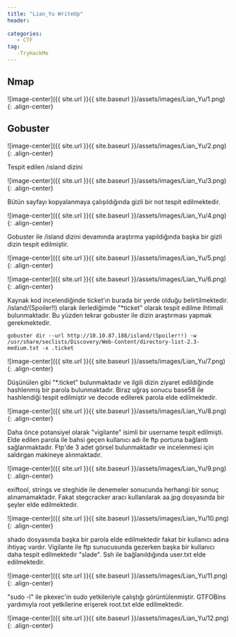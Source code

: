 ```yaml
---
title: "Lian_Yu WriteUp"
header:
 
categories:
   - CTF
tag:
   -TryHackMe
---
```


## Nmap 

![image-center]({{ site.url }}{{ site.baseurl }}/assets/images/Lian_Yu/1.png){: .align-center}

## Gobuster

![image-center]({{ site.url }}{{ site.baseurl }}/assets/images/Lian_Yu/2.png){: .align-center}

Tespit edilen /ısland dizini

![image-center]({{ site.url }}{{ site.baseurl }}/assets/images/Lian_Yu/3.png){: .align-center}

Bütün sayfayı kopyalanmaya çalışıldığında gizli bir not tespit edilmektedir.

![image-center]({{ site.url }}{{ site.baseurl }}/assets/images/Lian_Yu/4.png){: .align-center}

Gobuster ile /island dizini devamında araştırma yapıldığında başka bir gizli dizin tespit edilmiştir.

![image-center]({{ site.url }}{{ site.baseurl }}/assets/images/Lian_Yu/5.png){: .align-center}

![image-center]({{ site.url }}{{ site.baseurl }}/assets/images/Lian_Yu/6.png){: .align-center}

Kaynak kod incelendiğinde ticket'ın burada bir yerde olduğu belirtilmektedir. /island/(Spoiler!!) olarak ilerlediğimde "*ticket" olarak tespit edilme ihtimali bulunmaktadır. Bu yüzden tekrar gobuster ile dizin araştırması yapmak gerekmektedir.

```
gobuster dir --url http://10.10.87.188/island/(Spoiler!!) -w /usr/share/seclists/Discovery/Web-Content/directory-list-2.3-medium.txt -x .ticket
```
![image-center]({{ site.url }}{{ site.baseurl }}/assets/images/Lian_Yu/7.png){: .align-center}

Düşünülen gibi "*.ticket" bulunmaktadır ve ilgili dizin ziyaret edildiğinde hashlenmiş bir parola bulunmaktadır. Biraz uğraş sonucu base58 ile hashlendiği tespit edilmiştir ve decode edilerek parola elde edilmektedir.

![image-center]({{ site.url }}{{ site.baseurl }}/assets/images/Lian_Yu/8.png){: .align-center}

Daha önce potansiyel olarak "vigilante" isimli bir username tespit edilmişti. Elde edilen parola ile bahsi geçen kullanıcı adı ile ftp portuna bağlantı sağlanmaktadır. Ftp'de 3 adet görsel bulunmaktadır ve incelenmesi için saldırgan makineye alınmaktadır.

![image-center]({{ site.url }}{{ site.baseurl }}/assets/images/Lian_Yu/9.png){: .align-center}

exiftool, strings ve steghide ile denemeler sonucunda herhangi bir sonuç alınamamaktadır. Fakat stegcracker aracı kullanılarak aa.jpg dosyasında bir şeyler elde edilmektedir.

![image-center]({{ site.url }}{{ site.baseurl }}/assets/images/Lian_Yu/10.png){: .align-center}

shado dosyasında başka bir parola elde edilmektedir fakat bir kullanıcı adına ihtiyaç vardır. Vigilante ile ftp sunucusunda gezerken başka bir kullanıcı daha tespit edilmektedir "slade". Ssh ile bağlanıldığında user.txt elde edilmektedir.

![image-center]({{ site.url }}{{ site.baseurl }}/assets/images/Lian_Yu/11.png){: .align-center}

"sudo -l" ile pkexec'in sudo yetkileriyle çalıştığı görüntülenmiştir. GTFOBins yardımıyla root yetkilerine erişerek root.txt elde edilmektedir.

![image-center]({{ site.url }}{{ site.baseurl }}/assets/images/Lian_Yu/12.png){: .align-center}





